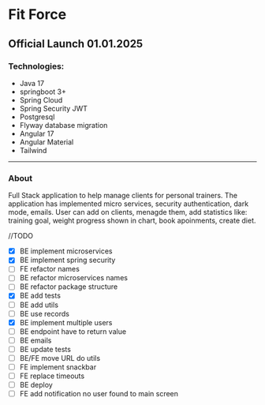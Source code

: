 # Fit Force


## Official Launch 01.01.2025

### Technologies:
- Java 17
- springboot 3+
- Spring Cloud
- Spring Security JWT
- Postgresql
- Flyway database migration
- Angular 17
- Angular Material
- Tailwind
---
### About
Full Stack application to help manage clients for personal trainers. The application has implemented micro services, security authentication, dark mode, emails. User can add on clients, menagde them, add statistics like: training goal, weight progress shown in chart, book apoinments, create diet.

//TODO 
- [x] BE implement microservices
- [x] BE implement spring security
- [ ] FE refactor names
- [ ] BE refactor microservices names
- [ ] BE refactor package structure
- [x] BE add tests
- [ ] BE add utils
- [ ] BE use records
- [x] BE implement multiple users
- [ ] BE endpoint have to return value
- [ ] BE emails
- [ ] BE update tests
- [ ] BE/FE move URL do utils
- [ ] FE implement snackbar
- [ ] FE replace timeouts
- [ ] BE deploy
- [ ] FE add notification no user found to main screen
